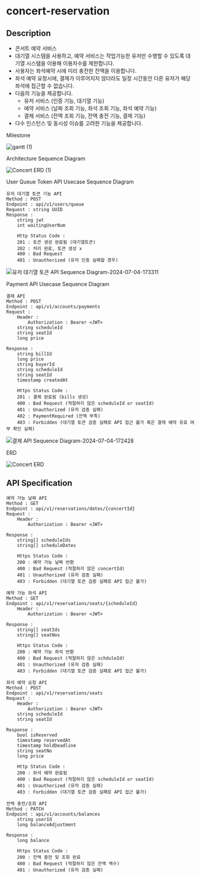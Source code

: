 # concert-reservation
## Description

- 콘서트 예약 서비스
- 대기열 시스템을 사용하고, 예약 서비스는 작업가능한 유저만 수행할 수 있도록 대기열 시스템을 이용해 이용자수를 제한합니다.
- 사용자는 좌석예약 시에 미리 충전한 잔액을 이용합니다.
- 좌석 예약 요청시에, 결제가 이루어지지 않더라도 일정 시간동안 다른 유저가 해당 좌석에 접근할 수 없습니다.
- 다음의 기능을 제공합니다.
  - 유저 서비스 (인증 기능, 대기열 기능)
  - 에약 서비스 (날짜 조회 기능, 좌석 조회 기능, 좌석 예약 기능)
  - 결제 서비스 (잔액 조회 기능, 잔액 충전 기능, 결제 기능)
- 다수 인스턴스 및 동시성 이슈를 고려한 기능을 제공합니다. 

Milestone

![gantt (1)](https://github.com/Jae-KimSeo/concert-reservation/assets/52844717/655850c9-aee2-4ec6-b0f3-468eff2ddbee)

Architecture Sequence Diagram

![Concert ERD (1)](https://github.com/Jae-KimSeo/concert-reservation/assets/52844717/fc546906-83ff-4582-ba85-a51aca42723c)

User Queue Token API Usecase Sequence Diagram

```
유저 대기열 토큰 기능 API
Method : POST
Endpoint : api/v1/users/queue
Request : string UUID
Response : 
	string jwt
	int waitingUserNum
	
	Http Status Code :
	201 : 토큰 생성 완료됨 (대기열토큰)
	202 : 처리 완료, 토큰 생성 x
	400 : Bad Request
	401 : Unauthorized (유저 인증 실패할 경우)

```

![유저 대기열 토큰 API Sequence Diagram-2024-07-04-173311](https://github.com/Jae-KimSeo/concert-reservation/assets/52844717/9398ed22-268a-49ac-9096-7cb2042df34f)

Payment API Usecase Sequence Diagram

```
결제 API 
Method : POST 
Endpoint : api/v1/accounts/payments
Request :
	Header :
		Authorization : Bearer <JWT>
	string scheduleId
	string seatId
	long price

Response : 
	string billId
	long price
	string buyerId
	string scheduleId
	string seatId
	timestamp createdAt
	
	Https Status Code :
	201 : 결제 완료됨 (bills 생성)
	400 : Bad Request (적절하지 않은 scheduleId or seatId)
	401 : Unauthorized (유저 검증 실패)
	402 : PaymentRequired (잔액 부족)
	403 : Forbidden (대기열 토큰 검증 실패로 API 접근 불가 혹은 결제 예약 유효 여부 확인 실패)
```

![결제 API Sequence Diagram-2024-07-04-172428](https://github.com/Jae-KimSeo/concert-reservation/assets/52844717/e0d6c55f-7071-4853-8972-255a18bc5933)

ERD

![Concert ERD](https://github.com/Jae-KimSeo/concert-reservation/assets/52844717/108b0bed-6633-4a4c-8c07-b433522cd8ab)

## API Specification 
```
예약 가능 날짜 API 
Method : GET
Endpoint : api/v1/reservations/dates/{concertId}
Request :
	Header :
		Authorization : Bearer <JWT>
	
Response :
	string[] scheduleIds
	string[] scheduleDates
	
	Https Status Code :
	200 : 예약 가능 날짜 반환 
	400 : Bad Request (적절하지 않은 concertId)
	401 : Unauthorized (유저 검증 실패)
	403 : Forbidden (대기열 토큰 검증 실패로 API 접근 불가)
```
```
예약 가능 좌석 API 
Method : GET
Endpoint : api/v1/reservations/seats/{scheduleId}
	Header : 
		Authorization : Bearer <JWT>
	
Response :
	string[] seatIds
	string[] seatNos
	
	Https Status Code :
	200 : 예약 가능 좌석 반환 
	400 : Bad Request (적절하지 않은 schduleId)
	401 : Unauthorized (유저 검증 실패)
	403 : Forbidden (대기열 토큰 검증 실패로 API 접근 불가)
```
```
좌석 예약 요청 API 
Method : POST
Endpoint : api/v1/reservations/seats
Request : 
	Header : 
		Authorization : Bearer <JWT>
	string scheduleId
	string seatId
	
Response :
	bool isReserved
	timestamp reservedAt
	timestamp holdDeadline
	string seatNo
	long price
	
	Http Status Code :
	200 : 좌석 예약 완료됨
	400 : Bad Request (적절하지 않은 scheduleId or seatId)
	401 : Unauthorized (유저 검증 실패)
	403 : Forbidden (대기열 토큰 검증 실패로 API 접근 불가)
```
```
잔액 충전/조회 API 
Method : PATCH
Endpoint : api/v1/accounts/balances
	string userId
	long balanceAdjustment

Response :
	long balance

	Https Status Code : 
	200 : 잔액 충전 및 조회 완료
	400 : Bad Request (적절하지 않은 잔액 액수)
	401 : Unauthorized (유저 검증 실패)

```
